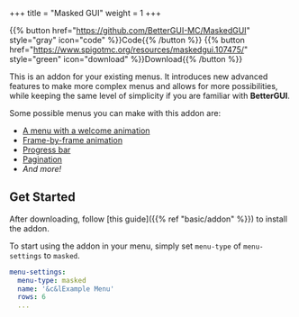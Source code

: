 +++
title = "Masked GUI"
weight = 1
+++

{{% button href="https://github.com/BetterGUI-MC/MaskedGUI" style="gray" icon="code" %}}Code{{% /button %}} {{% button href="https://www.spigotmc.org/resources/maskedgui.107475/" style="green" icon="download" %}}Download{{% /button %}}

This is an addon for your existing menus. It introduces new advanced features to make more complex menus and allows for more possibilities, while keeping the same level of simplicity if you are familiar with **BetterGUI**.

Some possible menus you can make with this addon are:
- [A menu with a welcome animation](https://youtu.be/g6r73BCpMU4)
- [Frame-by-frame animation](https://youtu.be/9cmGYL6BTdY)
- [Progress bar](https://youtu.be/txd07psA3NM)
- [Pagination](https://youtu.be/iajNu8t9JnQ)
- _And more!_

## Get Started

After downloading, follow [this guide]({{% ref "basic/addon" %}}) to install the addon.

To start using the addon in your menu, simply set `menu-type` of `menu-settings` to `masked`.

```yaml
menu-settings:
  menu-type: masked
  name: '&c&lExample Menu'
  rows: 6
  ...
```

